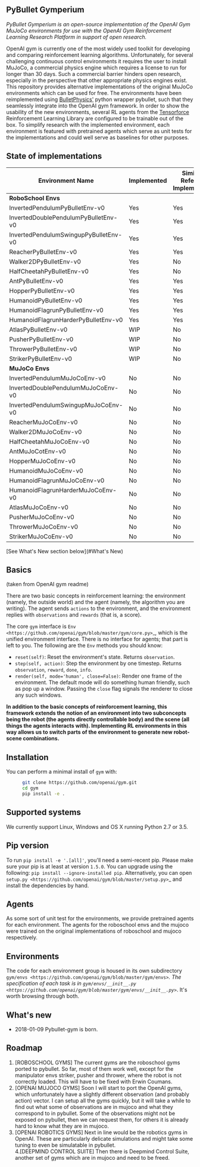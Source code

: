 PyBullet Gymperium
-----------

*PyBullet Gymperium is an open-source implementation of the OpenAI Gym MuJoCo environments for use with the OpenAI Gym Reinforcement Learning Research Platform in support of open research.*

OpenAI gym is currently one of the most widely used toolkit for developing and comparing reinforcement learning algorithms. Unfortunately, for several challenging continuous control environments it requires the user to install MuJoCo, a commercial physics engine which requires a license to run for longer than 30 days. Such a commercial barrier hinders open research, especially in the perspective that other appropriate physics engines exist. This repository provides alternative implementations of the original MuJoCo environments which can be used for free. The environments have been reimplemented using [BulletPhysics'](https://github.com/bulletphysics/bullet3) python wrapper pybullet, such that they seamlessly integrate into the OpenAI gym framework. In order to show the usability of the new environments, several RL agents from the [Tensorforce](https://github.com/reinforceio/tensorforce) Reinforcement Learning Library are configured to be trainable out of the box. To simplify research with the implemented environment, each environment is featured with pretrained agents which serve as unit tests for the implementations and could well serve as baselines for other purposes. <!--To further simplify the training of agents, a Trainer class was implemented which helps to capture commandline arguments in a unified fashion. The Trainer provides a set of standard arguments, but additional arguments can be defined by the agent and the environment to enable the researcher to provide special parameters to either one.-->

## State of implementations

Environment Name | Implemented | Similar to Reference Implementation | Pretrained agent available
---------|---------|---------|---------
| **RoboSchool Envs** |
InvertedPendulumPyBulletEnv-v0      | Yes | Yes | No
InvertedDoublePendulumPyBulletEnv-v0      | Yes | Yes | No
InvertedPendulumSwingupPyBulletEnv-v0      | Yes | Yes | No
ReacherPyBulletEnv-v0      | Yes | Yes | No
Walker2DPyBulletEnv-v0      | Yes | No | No
HalfCheetahPyBulletEnv-v0      | Yes | No | No
AntPyBulletEnv-v0      | Yes | Yes | No
HopperPyBulletEnv-v0      | Yes | Yes | No
HumanoidPyBulletEnv-v0      | Yes | Yes | No
HumanoidFlagrunPyBulletEnv-v0      | Yes | Yes | No
HumanoidFlagrunHarderPyBulletEnv-v0      | Yes | Yes | No
AtlasPyBulletEnv-v0      | WIP | No | No
PusherPyBulletEnv-v0      | WIP | No | No
ThrowerPyBulletEnv-v0      | WIP | No | No
StrikerPyBulletEnv-v0      | WIP | No | No
| **MuJoCo Envs** |
InvertedPendulumMuJoCoEnv-v0      | No | No | No
InvertedDoublePendulumMuJoCoEnv-v0      | No | No | No
InvertedPendulumSwingupMuJoCoEnv-v0      | No | No | No
ReacherMuJoCoEnv-v0      | No | No | No
Walker2DMuJoCoEnv-v0      | No | No | No
HalfCheetahMuJoCoEnv-v0      | No | No | No
AntMuJoCotEnv-v0      | No | No | No
HopperMuJoCoEnv-v0      | No | No | No
HumanoidMuJoCoEnv-v0      | No | No | No
HumanoidFlagrunMuJoCoEnv-v0      | No | No | No
HumanoidFlagrunHarderMuJoCoEnv-v0      | No | No | No
AtlasMuJoCoEnv-v0      | No | No | No
PusherMuJoCoEnv-v0      | No | No | No
ThrowerMuJoCoEnv-v0      | No | No | No
StrikerMuJoCoEnv-v0      | No | No | No


[See What's New section below](#What's New)

## Basics
(taken from OpenAI gym readme)

There are two basic concepts in reinforcement learning: the
environment (namely, the outside world) and the agent (namely, the
algorithm you are writing). The agent sends `actions` to the
environment, and the environment replies with `observations` and
`rewards` (that is, a score).

The core `gym` interface is `Env <https://github.com/openai/gym/blob/master/gym/core.py>`_, which is
the unified environment interface. There is no interface for agents;
that part is left to you. The following are the ``Env`` methods you
should know:

- `reset(self)`: Reset the environment's state. Returns `observation`.
- `step(self, action)`: Step the environment by one timestep. Returns `observation`, `reward`, `done`, `info`.
- `render(self, mode='human', close=False)`: Render one frame of the environment. The default mode will do something human friendly, such as pop up a window. Passing the `close` flag signals the renderer to close any such windows.

**In addition to the basic concepts of reinforcement learning, this framework extends the notion of an environment into two subconcepts being the robot (the agents directly controllable body) and the scene (all things the agents interacts with). Implementing RL environments in this way allows us to switch parts of the environment to generate new robot-scene combinations.**

## Installation

You can perform a minimal install of ``gym`` with:

```bash
	  git clone https://github.com/openai/gym.git
	  cd gym
	  pip install -e .
```

## Supported systems

We currently support Linux, Windows and OS X running Python 2.7 or 3.5.

## Pip version

To run ``pip install -e '.[all]'``, you'll need a semi-recent pip.
Please make sure your pip is at least at version ``1.5.0``. You can
upgrade using the following: ``pip install --ignore-installed
pip``. Alternatively, you can open `setup.py
<https://github.com/openai/gym/blob/master/setup.py>`_ and
install the dependencies by hand.

## Agents

As some sort of unit test for the environments, we provide pretrained agents for each environment. The agents for the roboschool envs and the mujoco were trained on the original implementations of roboschool and mujoco respectively.



## Environments

The code for each environment group is housed in its own subdirectory
`gym/envs
<https://github.com/openai/gym/blob/master/gym/envs>`_. The
specification of each task is in `gym/envs/__init__.py
<https://github.com/openai/gym/blob/master/gym/envs/__init__.py>`_. It's
worth browsing through both.

<!--
## Examples

See the 'examples' directory.

- Run [File here](link here) to run an actual learning agent on the something environment.

##Add all examples

-->

## What's new

* 2018-01-09 Pybullet-gym is born.

## Roadmap
<ol>
	<li> [ROBOSCHOOL GYMS] The current gyms are the roboschool gyms ported to
pybullet. So far, most of them work well, except for the manipulator envs
striker, pusher and thrower, where the robot is not correctly loaded. This
		will have to be fixed with Erwin Coumans.</li>
<li> [OPENAI MUJOCO GYMS] Soon I will start to port the OpenAI gyms, which
unfortunately have a slightly different observation (and probably action)
vector. I can setup all the gyms quickly, but it will take a while to find
out what some of observations are in mujoco and what they correspond to in
pybullet. Some of the observations might not be exposed on pybullet, then
we can request them, for others it is already hard to know what they are in
mujoco.</li>
<li>[OPENAI ROBOTICS GYMS] Next in line would be the robotics gyms in OpenAI.
These are particularly delicate simulations and might take some tuning to
even be simulatable in pybullet.</li>
4.[DEEPMIND CONTROL SUITE] Then there is Deepmind Control Suite, another set
of gyms which are in mujoco and need to be freed. </li>
</ol>

